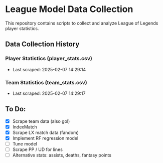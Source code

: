 # League Model Data Collection

This repository contains scripts to collect and analyze League of Legends player statistics.

## Data Collection History

### Player Statistics (player_stats.csv)
- Last scraped: 2025-02-07 14:29:14

### Team Statistics (team_stats.csv)
- Last scraped: 2025-02-07 14:29:17

## To Do:
- [x] Scrape team data (also gol)
- [x] IndexMatch
- [x] Scrape LX match data (fandom)
- [x] Implement RF regression model
- [ ] Tune model
- [ ] Scrape PP / UD for lines
- [ ] Alternative stats: assists, deaths, fantasy points